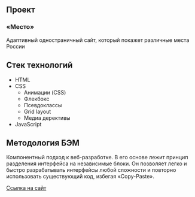 ## Проект
### «Место»

Адаптивный одностраничный сайт, который покажет различные места России

## Стек технологий
* HTML
* CSS
    * Анимации (CSS)
    * Флекбокс
    * Псевдоклассы
    * Grid layout
    * Медиа дерективы
* JavaScript

## Методология БЭМ
Компонентный подход к веб-разработке. В его основе лежит принцип разделения интерфейса на независимые блоки. Он позволяет легко и быстро разрабатывать интерфейсы любой сложности и повторно использовать существующий код, избегая «Copy-Paste».

[Ссылка на сайт](https://himany.github.io/mesto-project/)
